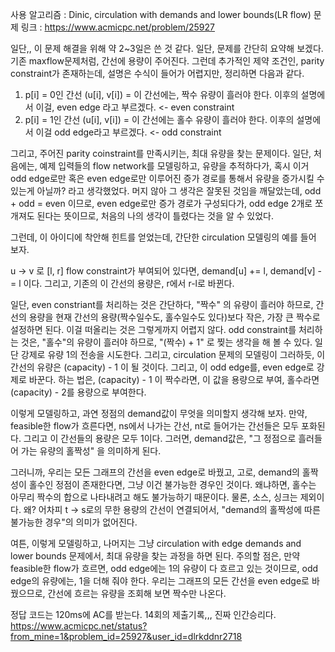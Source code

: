 사용 알고리즘 : Dinic, circulation with demands and lower bounds(LR flow)
문제 링크 : https://www.acmicpc.net/problem/25927

일단,, 이 문제 해결을 위해 약 2~3일은 쓴 것 같다. 
일단, 문제를 간단히 요약해 보겠다. 기존 maxflow문제처럼, 간선에 용량이 주어진다. 그런데 추가적인 제약 조건인, parity constraint가 존재하는데, 설명은 수식이 들어가 어렵지만, 정리하면 다음과 같다. 

1. p[i] = 0인 간선 (u[i], v[i]) =  이 간선에는, 짝수 유량이 흘러야 한다. 이후의 설명에서 이걸, even edge 라고 부르겠다. <- even constraint
2. p[i] = 1인 간선 (u[i], v[i]) = 이 간선에는 홀수 유량이 흘러야 한다. 이후의 설명에서 이걸 odd edge라고 부르겠다. <- odd constraint

그리고, 주어진 parity coinstraint를 만족시키는, 최대 유량을 찾는 문제이다. 
일단, 처음에는, 예제 입력들의 flow network를 모델링하고, 유량을 추적하다가, 혹시 이거 odd edge로만 혹은 even edge로만 이루어진 증가 경로를 통해서 유량을 증가시킬 수 있는게 아닐까? 라고 생각했었다. 머지 않아 그 생각은 잘못된 것임을 깨달았는데, odd + odd = even 이므로, even edge로만 증가 경로가 구성되다가, odd edge 2개로 쪼개져도 된다는 뜻이므로, 처음의 나의 생각이 틀렸다는 것을 알 수 있었다. 

그런데, 이 아이디에 착안해 힌트를 얻었는데, 간단한 circulation 모델링의 예를 들어 보자. 

u -> v 로 [l, r] flow constraint가 부여되어 있다면, demand[u] += l, demand[v] -= l 이다. 그리고, 기존의 이 간선의 용량은, r에서 r-l로 바뀐다. 

일단, even constriant를 처리하는 것은 간단하다, "짝수" 의 유량이 흘러야 하므로, 간선의 용량을 현재 간선의 용량(짝수일수도, 홀수일수도 있다)보다 작은, 가장 큰 짝수로 설정하면 된다. 이걸 떠올리는 것은 그렇게까지 어렵지 않다. 
odd constraint를 처리하는 것은, "홀수"의 유량이 흘러야 하므로, "(짝수) + 1" 로 찢는 생각을 해 볼 수 있다. 일단 강제로 유량 1의 전송을 시도한다. 그리고, circulation 문제의 모델링이 그러하듯, 이 간선의 유량은 (capacity) - 1 이 될 것이다. 그리고, 이 odd edge를, even edge로 강제로 바꾼다. 하는 법은, (capacity) - 1 이 짝수라면, 이 값을 용량으로 부여, 홀수라면 (capacity) - 2를 용량으로 부여한다. 

이렇게 모델링하고, 과연 정점의 demand값이 무엇을 의미할지 생각해 보자. 만약, feasible한 flow가 흐른다면, ns에서 나가는 간선, nt로 들어가는 간선들은 모두 포화된다. 그리고 이 간선들의 용량은 모두 1이다. 
그러면, demand값은, "그 정점으로 흘러들어 가는 유량의 홀짝성" 을 의미하게 된다.

그러니까, 우리는 모든 그래프의 간선을 even edge로 바꿨고, 고로, demand의 홀짝성이 홀수인 정점이 존재한다면, 그냥 이건 불가능한 경우인 것이다. 왜냐하면, 홀수는 아무리 짝수의 합으로 나타내려고 해도 불가능하기 때문이다. 
물론, 소스, 싱크는 제외이다. 왜? 어차피 t -> s로의 무한 용량의 간선이 연결되어서, "demand의 홀짝성에 따른 불가능한 경우"의 의미가 없어진다.

여튼, 이렇게 모델링하고, 나머지는 그냥 circulation with edge demands and lower bounds 문제에서, 최대 유량을 찾는 과정을 하면 된다. 
주의할 점은, 만약 feasible한 flow가 흐르면, odd edge에는 1의 유량이 다 흐르고 있는 것이므로, odd edge의 유량에는, 1을 더해 줘야 한다. 우리는 그래프의 모든 간선을 even edge로 바꿨으므로, 간선에 흐르는 유량을 조회해 보면 짝수만 나온다. 

정답 코드는 120ms에 AC를 받는다. 14회의 제출기록,,, 진짜 인간승리다. 
https://www.acmicpc.net/status?from_mine=1&problem_id=25927&user_id=dlrkddnr2718
